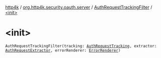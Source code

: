 [http4k](../../index.md) / [org.http4k.security.oauth.server](../index.md) / [AuthRequestTrackingFilter](index.md) / [&lt;init&gt;](./-init-.md)

# &lt;init&gt;

`AuthRequestTrackingFilter(tracking: `[`AuthRequestTracking`](../-auth-request-tracking/index.md)`, extractor: `[`AuthRequestExtractor`](../-auth-request-extractor/index.md)`, errorRenderer: `[`ErrorRenderer`](../-error-renderer/index.md)`)`